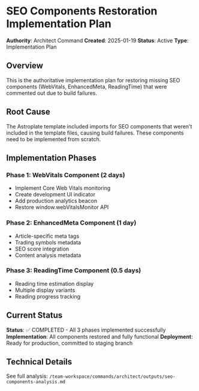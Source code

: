 # SEO Components Restoration Implementation Plan

**Authority**: Architect Command
**Created**: 2025-01-19
**Status**: Active
**Type**: Implementation Plan

## Overview

This is the authoritative implementation plan for restoring missing SEO components (WebVitals, EnhancedMeta, ReadingTime) that were commented out due to build failures.

## Root Cause

The Astroplate template included imports for SEO components that weren't included in the template files, causing build failures. These components need to be implemented from scratch.

## Implementation Phases

### Phase 1: WebVitals Component (2 days)
- Implement Core Web Vitals monitoring
- Create development UI indicator
- Add production analytics beacon
- Restore window.webVitalsMonitor API

### Phase 2: EnhancedMeta Component (1 day)
- Article-specific meta tags
- Trading symbols metadata
- SEO score integration
- Content analysis metadata

### Phase 3: ReadingTime Component (0.5 days)
- Reading time estimation display
- Multiple display variants
- Reading progress tracking

## Current Status

**Status**: ✅ COMPLETED - All 3 phases implemented successfully
**Implementation**: All components restored and fully functional
**Deployment**: Ready for production, committed to staging branch

## Technical Details

See full analysis: `/team-workspace/commands/architect/outputs/seo-components-analysis.md`
